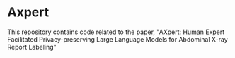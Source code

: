 # Axpert
This repository contains code related to the paper, "AXpert: Human Expert Facilitated Privacy-preserving Large Language Models for Abdominal X-ray Report Labeling"
